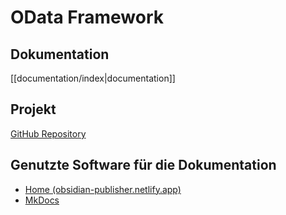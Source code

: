 # OData Framework

## Dokumentation

[[documentation/index|documentation]]

## Projekt

[GitHub Repository](https://github.com/miggi92/odata-fw)

## Genutzte Software für die Dokumentation

- [Home (obsidian-publisher.netlify.app)](https://obsidian-publisher.netlify.app/)
- [MkDocs](https://www.mkdocs.org/)